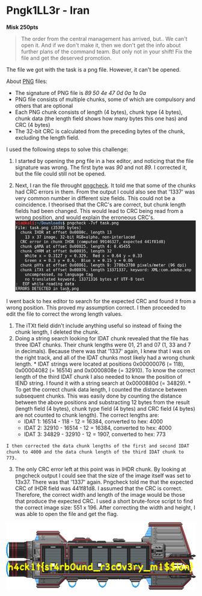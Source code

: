 # Pngk1LL3r - Iran
**Misk 250pts**

>The order from the central management has arrived, but.. We can't open it. And if we don't make it, then we don't get the info about further plans of the command team. But only not in your shift! Fix the file and get the deserved promotion.

The file we got with the task is a png file. However, it can't be opened.

About [PNG](https://www.w3.org/TR/PNG/) files:
* The signature of PNG file is *89 50 4e 47 0d 0a 1a 0a*
* PNG file consists of multiple chunks, some of which are compulsory and others that are optional
* Each PNG chunk consists of length (4 bytes), chunk type (4 bytes), chunk data (the length field shows how many bytes this one has) and CRC (4 bytes)
* The 32-bit CRC is calculated from the preceding bytes of the chunk, excluding the length field.

I used the following steps to solve this challenge:

1. I started by opening the png file in a hex editor, and noticing that the file signature was wrong. The first byte was *90* and not *89*. I corrected it, but the file could still not be opened. 

2. Next, I ran the file throught [pngcheck](http://www.libpng.org/pub/png/apps/pngcheck.html). It told me that some of the chunks had CRC errors in them. From the output I could also see that '1337' was very common number in different size fields. This could not be a coincidence. I theorised that the CRC's are correct, but chunk length fields had been changed. This would lead to CRC being read from a wrong position, and would explain the erroneous CRC's. 
  ![1337](https://github.com/Migdalo/writeups/blob/master/h4ck1t-2016/pngk1ll3r/pngcheck.png?raw=true)

  I went back to hex editor to search for the expected CRC and found it from a wrong position. This proved my assumption correct. I then proceeded to edit the file to correct the wrong length values.
  1. The iTXt field didn't include anything useful so instead of fixing the chunk length, I deleted the chunk.
  2. Doing a string search looking for IDAT chunk revealed that the file has three IDAT chunks. Their chunk lengths were 01, 21 and 07 (1, 33 and 7 in decimals). Because there was that '1337' again, I knew that I was on the right track, and all of the IDAT chunks most likely had a wrong chunk length. 
    * IDAT strings were located at positions 0x00000076 (= 118), 0x00004082 (= 16514) and 0x0000808e (= 32910). To know the correct length of the third IDAT chunk I also needed to know the position of IEND string. I found it with a string search at 0x0000880d (= 34829).
    * To get the correct chunk data length, I counted the distance between subsequent chunks. This was easily done by counting the distance between the above positions and substracting 12 bytes from the result (length field (4 bytes), chunk type field (4 bytes) and CRC field (4 bytes) are not counted to chunk length). The correct lengths are:
      * IDAT 1: 16514 - 118 - 12 = 16384, converted to hex: 4000
      * IDAT 2: 32910 - 16514 - 12 = 16384, converted to hex: 4000
      * IDAT 3: 34829 - 32910 - 12 = 1907, converted to hex: 773
      
    I then corrected the data chunk lengths of the first and second IDAT chunk to 4000 and the data chunk length of the third IDAT chunk to 773.

3. The only CRC error left at this point was in IHDR chunk. By looking at pngcheck output I could see that the size of the image itself was set to 13x37. There was that '1337' again. Pngcheck told me that the expected CRC of IHDR field was 441f81d8. I assumed that the CRC is correct. Therefore, the correct width and length of the image would be those that produce the expected CRC. I used a short brute-force script to find the correct image size: 551 x 196. After correcting the width and height, I was able to open the file and get the flag.

  ![h4ck1t{st4rb0und_r3c0v3ry_m1$$ion}](https://github.com/Migdalo/writeups/blob/master/h4ck1t-2016/pngk1ll3r/task.png)
